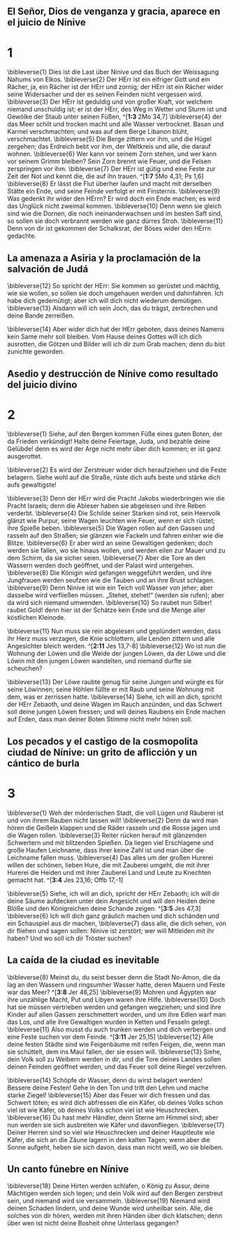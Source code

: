 ## El Señor, Dios de venganza y gracia, aparece en el juicio de Nínive
# 1
\bibleverse{1} Dies ist die Last über Ninive und das Buch der Weissagung Nahums von Elkos. \bibleverse{2} Der HErr ist ein eifriger Gott und ein Rächer, ja, ein Rächer ist der HErr und zornig; der HErr ist ein Rächer wider seine Widersacher und der es seinen Feinden nicht vergessen wird. \bibleverse{3} Der HErr ist geduldig und von großer Kraft, vor welchem niemand unschuldig ist; er ist der HErr, des Weg in Wetter und Sturm ist und Gewölke der Staub unter seinen Füßen, ^[**1:3** 2Mo 34,7] \bibleverse{4} der das Meer schilt und trocken macht und alle Wasser vertrocknet. Basan und Karmel verschmachten; und was auf dem Berge Libanon blüht, verschmachtet. \bibleverse{5} Die Berge zittern vor ihm, und die Hügel zergehen; das Erdreich bebt vor ihm, der Weltkreis und alle, die darauf wohnen. \bibleverse{6} Wer kann vor seinem Zorn stehen, und wer kann vor seinem Grimm bleiben? Sein Zorn brennt wie Feuer, und die Felsen zerspringen vor ihm. \bibleverse{7} Der HErr ist gütig und eine Feste zur Zeit der Not und kennt die, die auf ihn trauen. ^[**1:7** 5Mo 4,31; Ps 1,6] \bibleverse{8} Er lässt die Flut überher laufen und macht mit derselben Stätte ein Ende, und seine Feinde verfolgt er mit Finsternis. \bibleverse{9} Was gedenkt ihr wider den HErrn? Er wird doch ein Ende machen; es wird das Unglück nicht zweimal kommen. \bibleverse{10} Denn wenn sie gleich sind wie die Dornen, die noch ineinanderwachsen und im besten Saft sind, so sollen sie doch verbrannt werden wie ganz dürres Stroh. \bibleverse{11} Denn von dir ist gekommen der Schalksrat, der Böses wider den HErrn gedachte. 


 

## La amenaza a Asiria y la proclamación de la salvación de Judá
\bibleverse{12} So spricht der HErr: Sie kommen so gerüstet und mächtig, wie sie wollen, so sollen sie doch umgehauen werden und dahinfahren. Ich habe dich gedemütigt; aber ich will dich nicht wiederum demütigen. \bibleverse{13} Alsdann will ich sein Joch, das du trägst, zerbrechen und deine Bande zerreißen. 


\bibleverse{14} Aber wider dich hat der HErr geboten, dass deines Namens kein Same mehr soll bleiben. Vom Hause deines Gottes will ich dich ausrotten, die Götzen und Bilder will ich dir zum Grab machen; denn du bist zunichte geworden.



## Asedio y destrucción de Nínive como resultado del juicio divino
# 2
\bibleverse{1} Siehe, auf den Bergen kommen Füße eines guten Boten, der da Frieden verkündigt! Halte deine Feiertage, Juda, und bezahle deine Gelübde! denn es wird der Arge nicht mehr über dich kommen; er ist ganz ausgerottet. 


\bibleverse{2} Es wird der Zerstreuer wider dich heraufziehen und die Feste belagern. Siehe wohl auf die Straße, rüste dich aufs beste und stärke dich aufs gewaltigste! 


\bibleverse{3} Denn der HErr wird die Pracht Jakobs wiederbringen wie die Pracht Israels; denn die Ableser haben sie abgelesen und ihre Reben verderbt. \bibleverse{4} Die Schilde seiner Starken sind rot, sein Heervolk glänzt wie Purpur, seine Wagen leuchten wie Feuer, wenn er sich rüstet; ihre Spieße beben. \bibleverse{5} Die Wagen rollen auf den Gassen und rasseln auf den Straßen; sie glänzen wie Fackeln und fahren einher wie die Blitze. \bibleverse{6} Er aber wird an seine Gewaltigen gedenken; doch werden sie fallen, wo sie hinaus wollen, und werden eilen zur Mauer und zu dem Schirm, da sie sicher seien. \bibleverse{7} Aber die Tore an den Wassern werden doch geöffnet, und der Palast wird untergehen. \bibleverse{8} Die Königin wird gefangen weggeführt werden, und ihre Jungfrauen werden seufzen wie die Tauben und an ihre Brust schlagen. \bibleverse{9} Denn Ninive ist wie ein Teich voll Wasser von jeher; aber dasselbe wird verfließen müssen. „Stehet, stehet!“ (werden sie rufen); aber da wird sich niemand umwenden. \bibleverse{10} So raubet nun Silber! raubet Gold! denn hier ist der Schätze kein Ende und die Menge aller köstlichen Kleinode. 


\bibleverse{11} Nun muss sie rein abgelesen und geplündert werden, dass ihr Herz muss verzagen, die Knie schlottern, alle Lenden zittern und alle Angesichter bleich werden. ^[**2:11** Jes 13,7-8] \bibleverse{12} Wo ist nun die Wohnung der Löwen und die Weide der jungen Löwen, da der Löwe und die Löwin mit den jungen Löwen wandelten, und niemand durfte sie scheuchen? 



\bibleverse{13} Der Löwe raubte genug für seine Jungen und würgte es für seine Löwinnen; seine Höhlen füllte er mit Raub und seine Wohnung mit dem, was er zerrissen hatte. \bibleverse{14} Siehe, ich will an dich, spricht der HErr Zebaoth, und deine Wagen im Rauch anzünden, und das Schwert soll deine jungen Löwen fressen; und will deines Raubens ein Ende machen auf Erden, dass man deiner Boten Stimme nicht mehr hören soll.

## Los pecados y el castigo de la cosmopolita ciudad de Nínive: un grito de aflicción y un cántico de burla
# 3
\bibleverse{1} Weh der mörderischen Stadt, die voll Lügen und Räuberei ist und von ihrem Rauben nicht lassen will! \bibleverse{2} Denn da wird man hören die Geißeln klappen und die Räder rasseln und die Rosse jagen und die Wagen rollen. \bibleverse{3} Reiter rücken herauf mit glänzenden Schwertern und mit blitzenden Spießen. Da liegen viel Erschlagene und große Haufen Leichname, dass ihrer keine Zahl ist und man über die Leichname fallen muss. \bibleverse{4} Das alles um der großen Hurerei willen der schönen, lieben Hure, die mit Zauberei umgeht, die mit ihrer Hurerei die Heiden und mit ihrer Zauberei Land und Leute zu Knechten gemacht hat. 
^[**3:4** Jes 23,16; Offb 17,-1] 


\bibleverse{5} Siehe, ich will an dich, spricht der HErr Zebaoth; ich will dir deine Säume aufdecken unter dein Angesicht und will den Heiden deine Blöße und den Königreichen deine Schande zeigen. ^[**3:5** Jes 47,3] \bibleverse{6} Ich will dich ganz gräulich machen und dich schänden und ein Schauspiel aus dir machen, \bibleverse{7} dass alle, die dich sehen, von dir fliehen und sagen sollen: Ninive ist zerstört; wer will Mitleiden mit ihr haben? Und wo soll ich dir Tröster suchen? 




## La caída de la ciudad es inevitable
\bibleverse{8} Meinst du, du seist besser denn die Stadt No-Amon, die da lag an den Wassern und ringsumher Wasser hatte, deren Mauern und Feste war das Meer? ^[**3:8** Jer 46,25] \bibleverse{9} Mohren und Ägypten war ihre unzählige Macht, Put und Libyen waren ihre Hilfe. \bibleverse{10} Doch hat sie müssen vertrieben werden und gefangen wegziehen; und sind ihre Kinder auf allen Gassen zerschmettert worden, und um ihre Edlen warf man das Los, und alle ihre Gewaltigen wurden in Ketten und Fesseln gelegt. \bibleverse{11} Also musst du auch trunken werden und dich verbergen und eine Feste suchen vor dem Feinde. ^[**3:11** Jer 25,15] \bibleverse{12} Alle deine festen Städte sind wie Feigenbäume mit reifen Feigen, die, wenn man sie schüttelt, dem ins Maul fallen, der sie essen will. \bibleverse{13} Siehe, dein Volk soll zu Weibern werden in dir, und die Tore deines Landes sollen deinen Feinden geöffnet werden, und das Feuer soll deine Riegel verzehren. 

 

\bibleverse{14} Schöpfe dir Wasser, denn du wirst belagert werden! Bessere deine Festen! Gehe in den Ton und tritt den Lehm und mache starke Ziegel! \bibleverse{15} Aber das Feuer wir dich fressen und das Schwert töten; es wird dich abfressen die ein Käfer, ob deines Volks schon viel ist wie Käfer, ob deines Volks schon viel ist wie Heuschrecken. \bibleverse{16} Du hast mehr Händler, denn Sterne am Himmel sind; aber nun werden sie sich ausbreiten wie Käfer und davonfliegen. \bibleverse{17} Deiner Herren sind so viel wie Heuschrecken und deiner Hauptleute wie Käfer, die sich an die Zäune lagern in den kalten Tagen; wenn aber die Sonne aufgeht, heben sie sich davon, dass man nicht weiß, wo sie bleiben. 



## Un canto fúnebre en Nínive
\bibleverse{18} Deine Hirten werden schlafen, o König zu Assur, deine Mächtigen werden sich legen; und dein Volk wird auf den Bergen zerstreut sein, und niemand wird sie versammeln. \bibleverse{19} Niemand wird deinen Schaden lindern, und deine Wunde wird unheilbar sein. Alle, die solches von dir hören, werden mit ihren Händen über dich klatschen; denn über wen ist nicht deine Bosheit ohne Unterlass gegangen?